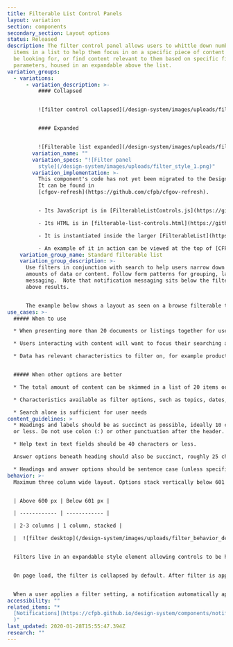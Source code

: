 ```yaml
---
title: Filterable List Control Panels
layout: variation
section: components
secondary_section: Layout options
status: Released
description: The filter control panel allows users to whittle down number of
  items in a list to help them focus in on a specific piece of content they may
  be looking for, or find content relevant to them based on specific filter
  parameters, housed in an expandable above the list.
variation_groups:
  - variations:
      - variation_description: >-
          #### Collapsed


          ![filter control collapsed](/design-system/images/uploads/filter_collapsed.png)


          #### Expanded


          ![Filterable list expanded](/design-system/images/uploads/filter_expanded.png)
        variation_name: ""
        variation_specs: "![Filter panel
          style](/design-system/images/uploads/filter_style_1.png)"
        variation_implementation: >-
          This component's code has not yet been migrated to the Design System.
          It can be found in
          [cfgov-refresh](https://github.com/cfpb/cfgov-refresh).


          - Its JavaScript is in [FilterableListControls.js](https://github.com/cfpb/cfgov-refresh/blob/master/cfgov/unprocessed/js/organisms/FilterableListControls.js).

          - Its HTML is in [filterable-list-controls.html](https://github.com/cfpb/cfgov-refresh/blob/master/cfgov/jinja2/v1/_includes/organisms/filterable-list-controls.html).

          - It is instantiated inside the larger [FilterableList](https://github.com/cfpb/cfgov-refresh/blob/master/cfgov/unprocessed/js/organisms/FilterableList.js) organism and it's used to filter the results of a filterable list.

          - An example of it in action can be viewed at the top of [CFPB's blog](https://www.consumerfinance.gov/about-us/blog/).
    variation_group_name: Standard filterable list
    variation_group_description: >-
      Use filters in conjunction with search to help users narrow down large
      amounts of data or content. Follow form patterns for grouping, layout, and
      messaging.  Note that notification messaging sits below the filter and
      above results. 


      The example below shows a layout as seen on a browse filterable template.
use_cases: >-
  ##### When to use

  * When presenting more than 20 documents or listings together for users to browse through.

  * Users interacting with content will want to focus their searching activities on this specific group of content, rather than using the general site search.

  * Data has relevant characteristics to filter on, for example product and issue for complaint data, location and property type for HMDA, date range and categories for articles


  ##### When other options are better

  * The total amount of content can be skimmed in a list of 20 items or less.

  * Characteristics available as filter options, such as topics, dates, and categories, are not relevant to the content.

  * Search alone is sufficient for user needs
content_guidelines: >
  * Headings and labels should be as succinct as possible, ideally 10 characters
  or less. Do not use colon (:) or other punctuation after the header.

  * Help text in text fields should be 40 characters or less.

  Answer options beneath heading should also be succinct, roughly 25 characters or less.

  * Headings and answer options should be sentence case (unless specifically proper nouns or titles)
behavior: >-
  Maximum three column wide layout. Options stack vertically below 601 pixels.


  | Above 600 px | Below 601 px |

  | ------------ | ------------ |

  | 2-3 columns | 1 column, stacked | 

  |  ![filter desktop](/design-system/images/uploads/filter_behavior_desktop_1.jpg) | ![filter mobile](/design-system/images/uploads/filter_behavior_mobile_1.jpg) |


  Filters live in an expandable style element allowing controls to be hidden when not in use or needed.


  On page load, the filter is collapsed by default. After filter is applied it remains open, except for mobile breakpoint (< 601 px) where is is collapsed after filtering to make vertical space for the notification to be viewed on screen.


  When a user applies a filter setting, a notification automatically appears below the panel indicating number of results or errors.
accessibility: ""
related_items: "*
  [Notifications](https://cfpb.github.io/design-system/components/notifications\
  )"
last_updated: 2020-01-28T15:55:47.394Z
research: ""
---
```

